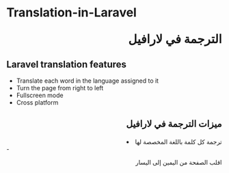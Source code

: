 # Translation-in-Laravel  <p align="right"> الترجمة في لارافيل </p>

## Laravel translation features
- Translate each word in the language assigned to it
- Turn the page from right to left
- Fullscreen mode
- Cross platform


## <p align="right"> ميزات الترجمة في لارافيل   </p>
<li align="right"> ترجمة كل كلمة باللغة المخصصة لها </li>
- <p align="right"> اقلب الصفحة من اليمين إلى اليسار </p>
<!-- <p align="right"> right </p> -->
<!-- <p align="center"> right </p> -->
